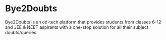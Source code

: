 # Bye2Doubts
Bye2Doubts is an ed-tech platform that provides students from classes 6-12 and JEE & NEET aspirants with a one-stop solution for all their subject doubts/queries.
